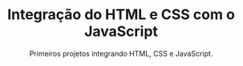 <h1 align = center>Integração do HTML e CSS com o JavaScript</h1>
  
<p align = center>Primeiros projetos integrando HTML, CSS e JavaScript.</p>
